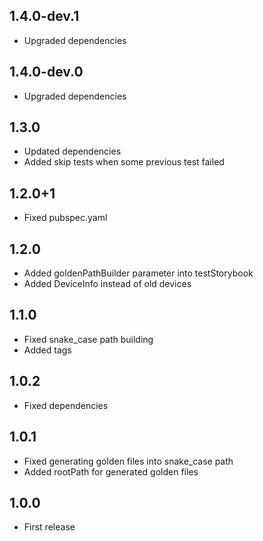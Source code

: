 ## 1.4.0-dev.1

* Upgraded dependencies

## 1.4.0-dev.0

* Upgraded dependencies

## 1.3.0

* Updated dependencies
* Added skip tests when some previous test failed

## 1.2.0+1

* Fixed pubspec.yaml 

## 1.2.0

* Added goldenPathBuilder parameter into testStorybook
* Added DeviceInfo instead of old devices
 
## 1.1.0

* Fixed snake_case path building
* Added tags
 
## 1.0.2

* Fixed dependencies

## 1.0.1

* Fixed generating golden files into snake_case path
* Added rootPath for generated golden files
 
## 1.0.0

* First release
